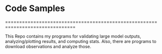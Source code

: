 # Code Samples
===============================================================================

This Repo contains my programs for validating large model outputs, analyzing/plotting results, and computing stats. Also, there are programs to download observations and analyze those.


